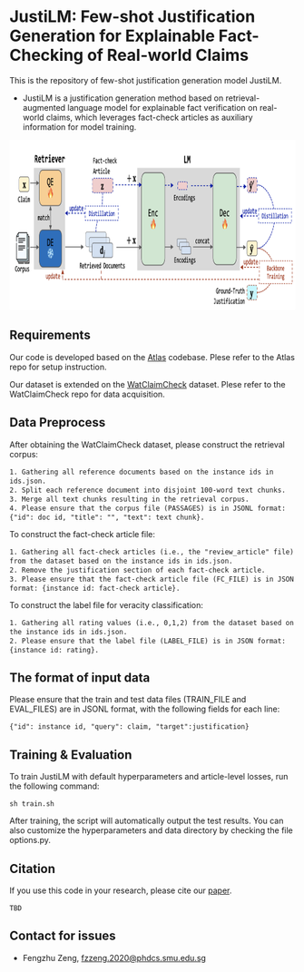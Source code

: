 # JustiLM: Few-shot Justification Generation for Explainable Fact-Checking of Real-world Claims 

This is the repository of few-shot justification generation model JustiLM. 

- JustiLM is a justification generation method based on retrieval-augmented language model for explainable fact verification on real-world claims, which leverages fact-check articles as auxiliary information for model training.


<p align="center">
<img src="misc/model.png" height=300>
</p>


## Requirements

Our code is developed based on the [Atlas](https://github.com/facebookresearch/atlas) codebase. Plese refer to the Atlas repo for setup instruction.

Our dataset is extended on the [WatClaimCheck](https://github.com/nxii/watclaimcheck) dataset. Plese refer to the WatClaimCheck repo for data acquisition.

## Data Preprocess

After obtaining the WatClaimCheck dataset, please construct the retrieval corpus:
```
1. Gathering all reference documents based on the instance ids in ids.json.
2. Split each reference document into disjoint 100-word text chunks.
3. Merge all text chunks resulting in the retrieval corpus.
4. Please ensure that the corpus file (PASSAGES) is in JSONL format: {"id": doc id, "title": "", "text": text chunk}.
```
To construct the fact-check article file:
```
1. Gathering all fact-check articles (i.e., the "review_article" file) from the dataset based on the instance ids in ids.json.
2. Remove the justification section of each fact-check article.
3. Please ensure that the fact-check article file (FC_FILE) is in JSON format: {instance id: fact-check article}.
```

To construct the label file for veracity classification:
```
1. Gathering all rating values (i.e., 0,1,2) from the dataset based on the instance ids in ids.json.
2. Please ensure that the label file (LABEL_FILE) is in JSON format: {instance id: rating}.
```

## The format of input data

Please ensure that the train and test data files (TRAIN_FILE and EVAL_FILES) are in JSONL format, with the following fields for each line:
 ```
 {"id": instance id, "query": claim, "target":justification}
 ```

## Training & Evaluation

To train JustiLM with default hyperparameters and article-level losses, run the following command:
```
sh train.sh
```
After training, the script will automatically output the test results. You can also customize the hyperparameters and data directory by checking the file options.py.

## Citation

If you use this code in your research, please cite our [paper]().

```
TBD
```

## Contact for issues
- Fengzhu Zeng, fzzeng.2020@phdcs.smu.edu.sg

